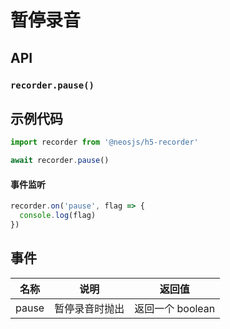 # 暂停录音

## API
### `recorder.pause()`
### 

## 示例代码
```js
import recorder from '@neosjs/h5-recorder'

await recorder.pause()
```


####  事件监听
```js
recorder.on('pause', flag => {
  console.log(flag)
})
```

## 事件
| 名称                        | 说明                       | 返回值   |
| --------------------------- | -------------------------- | ------ |
| pause | 暂停录音时抛出 | 返回一个 boolean |
